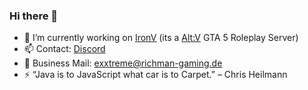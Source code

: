 ### Hi there 👋

- 🔭 I’m currently working on [IronV](https://github.com/Iron-V) (its a [Alt:V](https://altv.mp/#/) GTA 5 Roleplay Server)
- 📫 Contact: [Discord](https://discord.com/users/396472444388376577)
- 📧 Business Mail: [exxtreme@richman-gaming.de](mailto:exxtreme@richman-gaming.de?subject=[GitHub]%20Source%20Han%20Sans)
- ⚡ “Java is to JavaScript what car is to Carpet.” – Chris Heilmann

<!--
**ExXTreMe315/ExXTreMe315** is a ✨ _special_ ✨ repository because its `README.md` (this file) appears on your GitHub profile.

Here are some ideas to get you started:

- 🌱 I’m currently learning ...
- 👯 I’m looking to collaborate on ...
- 🤔 I’m looking for help with ...
- 💬 Ask me about ...
- 😄 Pronouns: ...

-->
